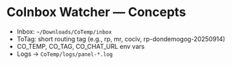# CoInbox Watcher — Concepts

- Inbox: `~/Downloads/CoTemp/inbox`
- ToTag: short routing tag (e.g., rp, mr, cociv, rp-dondemogog-20250914)
- CO_TEMP, CO_TAG, CO_CHAT_URL env vars
- Logs -> `CoTemp/logs/panel-*.log`
